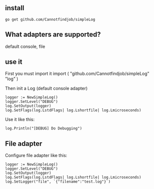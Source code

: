 ## install

	go get github.com/Cannotfindjob/simpleLog


## What adapters are supported?

default console, file


## use it

First you must import it
import (
	"github.com/Cannotfindjob/simpleLog"
	"log"
)

Then init a Log (default console adapter)

```golang
logger := NewSimpleLog()
logger.SetLevel("DEBUG")
log.SetOutput(logger)
log.SetFlags(log.LstdFlags| log.Lshortfile| log.Lmicroseconds)
```

Use it like this:

```golang
log.Println("[DEBUG] Do Debugging")
```

## File adapter

Configure file adapter like this:

```golang
logger := NewSimpleLog()
logger.SetLevel("DEBUG")
log.SetOutput(logger)
log.SetFlags(log.LstdFlags| log.Lshortfile| log.Lmicroseconds)
log.SetLogger("file", `{"filename":"test.log"}`)
```

